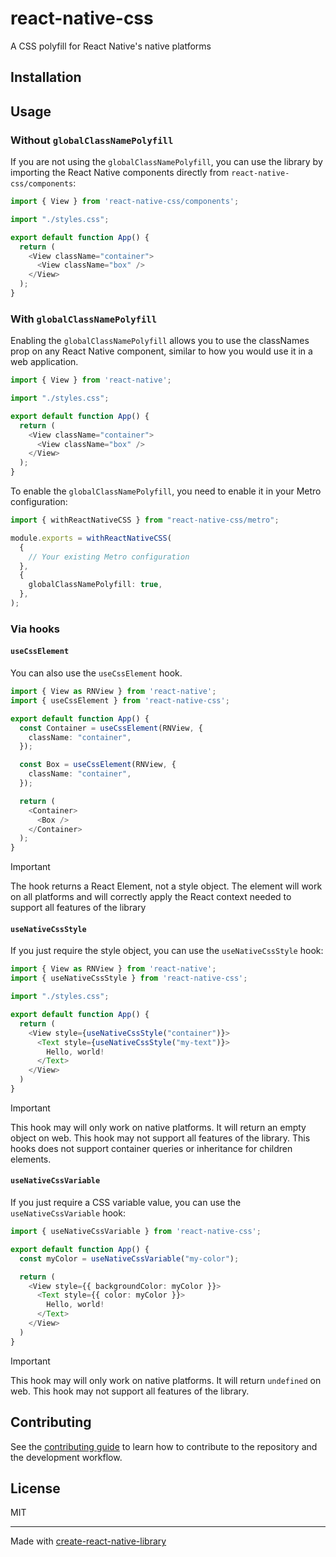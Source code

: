 # react-native-css

A CSS polyfill for React Native's native platforms

## Installation

## Usage

### Without `globalClassNamePolyfill`

If you are not using the `globalClassNamePolyfill`, you can use the library by importing the React Native components directly from `react-native-css/components`:

```ts
import { View } from 'react-native-css/components';

import "./styles.css";

export default function App() {
  return (
    <View className="container">
      <View className="box" />
    </View>
  );
}
```

### With `globalClassNamePolyfill`

Enabling the `globalClassNamePolyfill` allows you to use the classNames prop on any React Native component, similar to how you would use it in a web application.

```ts
import { View } from 'react-native';

import "./styles.css";

export default function App() {
  return (
    <View className="container">
      <View className="box" />
    </View>
  );
}
```

To enable the `globalClassNamePolyfill`, you need to enable it in your Metro configuration:

```ts
import { withReactNativeCSS } from "react-native-css/metro";

module.exports = withReactNativeCSS(
  {
    // Your existing Metro configuration
  },
  {
    globalClassNamePolyfill: true,
  },
);
```

### Via hooks

#### `useCssElement`

You can also use the `useCssElement` hook.

```ts
import { View as RNView } from 'react-native';
import { useCssElement } from 'react-native-css';

export default function App() {
  const Container = useCssElement(RNView, {
    className: "container",
  });

  const Box = useCssElement(RNView, {
    className: "container",
  });

  return (
    <Container>
      <Box />
    </Container>
  );
}
```

> [!IMPORTANT]  
> The hook returns a React Element, not a style object. The element will work on all platforms and will correctly apply the React context needed to support all features of the library

#### `useNativeCssStyle`

If you just require the style object, you can use the `useNativeCssStyle` hook:

```ts
import { View as RNView } from 'react-native';
import { useNativeCssStyle } from 'react-native-css';

import "./styles.css";

export default function App() {
  return (
    <View style={useNativeCssStyle("container")}>
      <Text style={useNativeCssStyle("my-text")}>
        Hello, world!
      </Text>
    </View>
  )
}
```

> [!IMPORTANT]  
> This hook may will only work on native platforms. It will return an empty object on web.
> This hook may not support all features of the library.
> This hooks does not support container queries or inheritance for children elements.

#### `useNativeCssVariable`

If you just require a CSS variable value, you can use the `useNativeCssVariable` hook:

```ts
import { useNativeCssVariable } from 'react-native-css';

export default function App() {
  const myColor = useNativeCssVariable("my-color");

  return (
    <View style={{ backgroundColor: myColor }}>
      <Text style={{ color: myColor }}>
        Hello, world!
      </Text>
    </View>
  )
}
```

> [!IMPORTANT]  
> This hook may will only work on native platforms. It will return `undefined` on web.
> This hook may not support all features of the library.

## Contributing

See the [contributing guide](CONTRIBUTING.md) to learn how to contribute to the repository and the development workflow.

## License

MIT

---

Made with [create-react-native-library](https://github.com/callstack/react-native-builder-bob)
